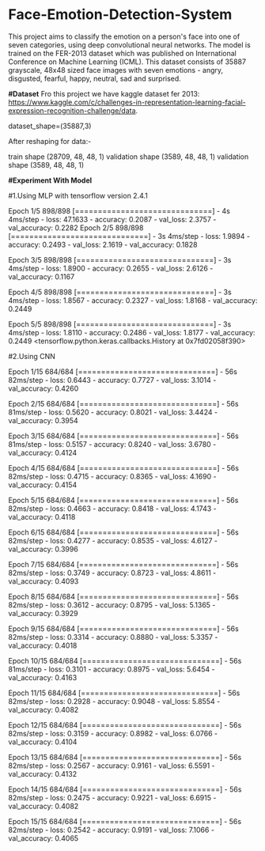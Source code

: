# Face-Emotion-Detection-System
This project aims to classify the emotion on a person's face into one of seven categories, using deep convolutional neural networks. The model is trained on the FER-2013 dataset which was published on International Conference on Machine Learning (ICML). This dataset consists of 35887 grayscale, 48x48 sized face images with seven emotions - angry, disgusted, fearful, happy, neutral, sad and surprised.

**#Dataset**
Fro this project we have kaggle dataset fer 2013: https://www.kaggle.com/c/challenges-in-representation-learning-facial-expression-recognition-challenge/data.

dataset_shape=(35887,3)

After reshaping for data:-

train shape (28709, 48, 48, 1) validation shape (3589, 48, 48, 1) validation shape (3589, 48, 48, 1)

**#Experiment With Model**

#1.Using MLP with tensorflow version 2.4.1

Epoch 1/5 898/898 [==============================] - 4s 4ms/step - loss: 47.1633 - accuracy: 0.2087 - val_loss: 2.3757 - val_accuracy: 0.2282
Epoch 2/5 898/898 [==============================] - 3s 4ms/step - loss: 1.9894 - accuracy: 0.2493 - val_loss: 2.1619 - val_accuracy: 0.1828

Epoch 3/5 898/898 [==============================] - 3s 4ms/step - loss: 1.8900 - accuracy: 0.2655 - val_loss: 2.6126 - val_accuracy: 0.1167

Epoch 4/5 898/898 [==============================] - 3s 4ms/step - loss: 1.8567 - accuracy: 0.2327 - val_loss: 1.8168 - val_accuracy: 0.2449

Epoch 5/5 898/898 [==============================] - 3s 4ms/step - loss: 1.8110 - accuracy: 0.2486 - val_loss: 1.8177 - val_accuracy: 0.2449 <tensorflow.python.keras.callbacks.History at 0x7fd02058f390>

#2.Using CNN

Epoch 1/15 684/684 [==============================] - 56s 82ms/step - loss: 0.6443 - accuracy: 0.7727 - val_loss: 3.1014 - val_accuracy: 0.4260

Epoch 2/15 684/684 [==============================] - 56s 81ms/step - loss: 0.5620 - accuracy: 0.8021 - val_loss: 3.4424 - val_accuracy: 0.3954

Epoch 3/15 684/684 [==============================] - 56s 81ms/step - loss: 0.5157 - accuracy: 0.8240 - val_loss: 3.6780 - val_accuracy: 0.4124

Epoch 4/15 684/684 [==============================] - 56s 82ms/step - loss: 0.4715 - accuracy: 0.8365 - val_loss: 4.1690 - val_accuracy: 0.4154

Epoch 5/15 684/684 [==============================] - 56s 82ms/step - loss: 0.4663 - accuracy: 0.8418 - val_loss: 4.1743 - val_accuracy: 0.4118

Epoch 6/15 684/684 [==============================] - 56s 82ms/step - loss: 0.4277 - accuracy: 0.8535 - val_loss: 4.6127 - val_accuracy: 0.3996

Epoch 7/15 684/684 [==============================] - 56s 82ms/step - loss: 0.3749 - accuracy: 0.8723 - val_loss: 4.8611 - val_accuracy: 0.4093

Epoch 8/15 684/684 [==============================] - 56s 82ms/step - loss: 0.3612 - accuracy: 0.8795 - val_loss: 5.1365 - val_accuracy: 0.3929

Epoch 9/15 684/684 [==============================] - 56s 82ms/step - loss: 0.3314 - accuracy: 0.8880 - val_loss: 5.3357 - val_accuracy: 0.4018

Epoch 10/15 684/684 [==============================] - 56s 81ms/step - loss: 0.3101 - accuracy: 0.8975 - val_loss: 5.6454 - val_accuracy: 0.4163

Epoch 11/15 684/684 [==============================] - 56s 82ms/step - loss: 0.2928 - accuracy: 0.9048 - val_loss: 5.8554 - val_accuracy: 0.4082

Epoch 12/15 684/684 [==============================] - 56s 82ms/step - loss: 0.3159 - accuracy: 0.8982 - val_loss: 6.0766 - val_accuracy: 0.4104

Epoch 13/15 684/684 [==============================] - 56s 82ms/step - loss: 0.2567 - accuracy: 0.9161 - val_loss: 6.5591 - val_accuracy: 0.4132

Epoch 14/15 684/684 [==============================] - 56s 82ms/step - loss: 0.2475 - accuracy: 0.9221 - val_loss: 6.6915 - val_accuracy: 0.4082

Epoch 15/15 684/684 [==============================] - 56s 82ms/step - loss: 0.2542 - accuracy: 0.9191 - val_loss: 7.1066 - val_accuracy: 0.4065
